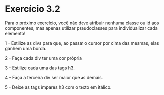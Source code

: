 # Exercício 3.2

Para o próximo exercício, você não deve atribuir nenhuma classe ou id aos componentes, mas apenas utilizar pseudoclasses para individualizar cada elemento!

1 - Estilize as divs para que, ao passar o cursor por cima das mesmas, elas ganhem uma borda.

2 - Faça cada div ter uma cor própria.

3 - Estilize cada uma das tags h3.

4 - Faça a terceira div ser maior que as demais.

5 - Deixe as tags ímpares h3 com o texto em itálico.